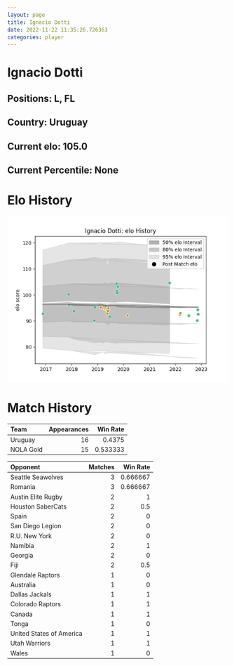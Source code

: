 ```yaml
---  
layout: page  
title: Ignacio Dotti  
date: 2022-11-22 11:35:26.726363  
categories: player  
---
```

# Ignacio Dotti

## Positions: L, FL

## Country: Uruguay

## Current elo: 105.0

## Current Percentile: None

# Elo History


![elo history](history_IgnacioDotti.png)
# Match History


| Team      |   Appearances |   Win Rate |
|:----------|--------------:|-----------:|
| Uruguay   |            16 |   0.4375   |
| NOLA Gold |            15 |   0.533333 |

| Opponent                 |   Matches |   Win Rate |
|:-------------------------|----------:|-----------:|
| Seattle Seawolves        |         3 |   0.666667 |
| Romania                  |         3 |   0.666667 |
| Austin Elite Rugby       |         2 |   1        |
| Houston SaberCats        |         2 |   0.5      |
| Spain                    |         2 |   0        |
| San Diego Legion         |         2 |   0        |
| R.U. New York            |         2 |   0        |
| Namibia                  |         2 |   1        |
| Georgia                  |         2 |   0        |
| Fiji                     |         2 |   0.5      |
| Glendale Raptors         |         1 |   0        |
| Australia                |         1 |   0        |
| Dallas Jackals           |         1 |   1        |
| Colorado Raptors         |         1 |   1        |
| Canada                   |         1 |   1        |
| Tonga                    |         1 |   0        |
| United States of America |         1 |   1        |
| Utah Warriors            |         1 |   1        |
| Wales                    |         1 |   0        |